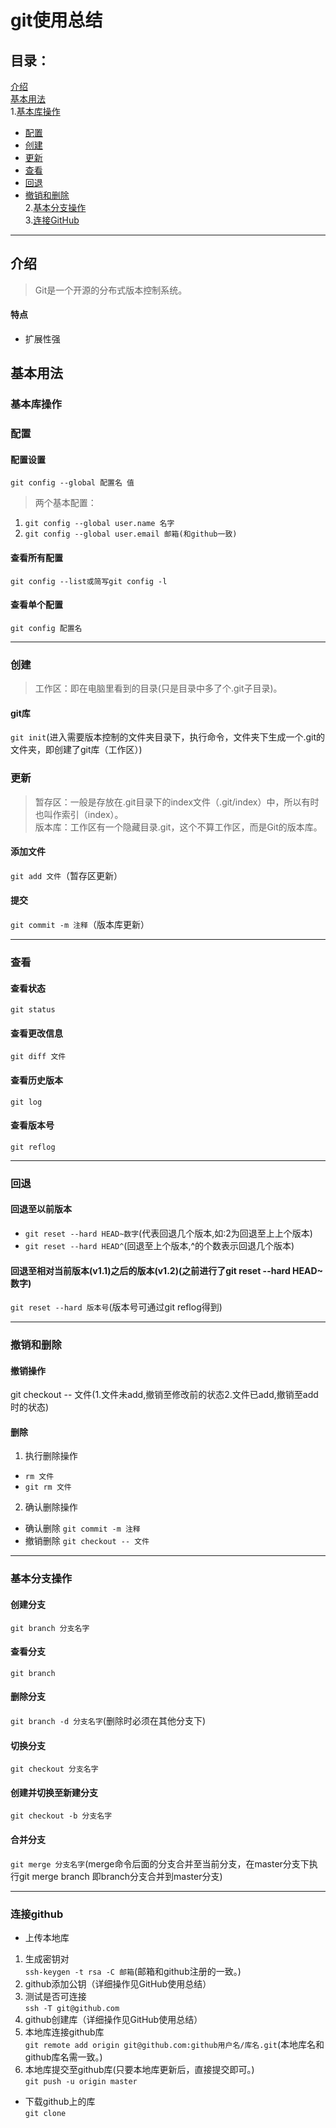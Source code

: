# git使用总结
## 目录：  
[介绍](https://github.com/person-0/test/blob/master/test-Git.md#介绍)  
[基本用法](https://github.com/person-0/test/blob/master/test-Git.md#基本用法)  
1.[基本库操作](https://github.com/person-0/test/blob/master/test-Git.md#基本库操作)
- [配置](https://github.com/person-0/test/blob/master/test-Git.md#配置)
- [创建](https://github.com/person-0/test/blob/master/test-Git.md#创建)  
- [更新](https://github.com/person-0/test/blob/master/test-Git.md#更新)
- [查看](https://github.com/person-0/test/blob/master/test-Git.md#查看)
- [回退](https://github.com/person-0/test/blob/master/test-Git.md#回退)
- [撤销和删除](https://github.com/person-0/test/blob/master/test-Git.md#撤销和删除)  
2.[基本分支操作](https://github.com/person-0/test/blob/master/test-Git.md#基本分支操作)  
3.[连接GitHub](https://github.com/person-0/test/blob/master/test-Git.md#连接GitHub)
***
## 介绍
> Git是一个开源的分布式版本控制系统。
#### 特点
- 扩展性强
## 基本用法
### 基本库操作
### 配置
#### 配置设置
`git config --global 配置名 值`
> 两个基本配置：
1. `git config --global user.name 名字`
2. `git config --global user.email 邮箱(和github一致)`
#### 查看所有配置
`git config --list或简写git config -l`
#### 查看单个配置
`git config 配置名`
***
### 创建
> 工作区：即在电脑里看到的目录(只是目录中多了个.git子目录)。  
#### git库
`git init`(进入需要版本控制的文件夹目录下，执行命令，文件夹下生成一个.git的文件夹，即创建了git库（工作区）)
### 更新
> 暂存区：一般是存放在.git目录下的index文件（.git/index）中，所以有时也叫作索引（index）。  
版本库：工作区有一个隐藏目录.git，这个不算工作区，而是Git的版本库。
#### 添加文件 
`git add 文件`（暂存区更新）
#### 提交
`git commit -m 注释`（版本库更新）
***
### 查看
#### 查看状态
`git status`
#### 查看更改信息
`git diff 文件`
#### 查看历史版本
`git log`
#### 查看版本号
`git reflog`
***
### 回退
#### 回退至以前版本
- `git reset --hard HEAD~数字`(代表回退几个版本,如:2为回退至上上个版本)
- `git reset --hard HEAD^`(回退至上个版本,^的个数表示回退几个版本)
#### 回退至相对当前版本(v1.1)之后的版本(v1.2)(之前进行了git reset --hard HEAD~数字)
`git reset --hard 版本号`(版本号可通过git reflog得到)
***
### 撤销和删除
#### 撤销操作
git checkout -- 文件(1.文件未add,撤销至修改前的状态2.文件已add,撤销至add时的状态)
#### 删除
1. 执行删除操作
- `rm 文件`
- `git rm 文件`
2. 确认删除操作
- 确认删除 `git commit -m 注释`
- 撤销删除 `git checkout -- 文件`
***
### 基本分支操作
#### 创建分支
`git branch 分支名字`
#### 查看分支
`git branch`
#### 删除分支
`git branch -d 分支名字`(删除时必须在其他分支下)
#### 切换分支
`git checkout 分支名字`
#### 创建并切换至新建分支
`git checkout -b 分支名字`
#### 合并分支
`git merge 分支名字`(merge命令后面的分支合并至当前分支，在master分支下执行git merge branch 即branch分支合并到master分支)
***
### 连接github
- 上传本地库
1. 生成密钥对  
`ssh-keygen -t rsa -C 邮箱`(邮箱和github注册的一致。)
2. github添加公钥（详细操作见GitHub使用总结）
3. 测试是否可连接  
`ssh -T git@github.com`
4. github创建库（详细操作见GitHub使用总结）
5. 本地库连接github库  
`git remote add origin git@github.com:github用户名/库名.git`(本地库名和github库名需一致。) 
6. 本地库提交至github库(只要本地库更新后，直接提交即可。)  
`git push -u origin master`
- 下载github上的库  
`git clone`
